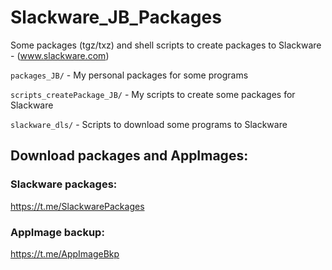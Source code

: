 # Slackware_JB_Packages

Some packages (tgz/txz) and shell scripts to create packages to Slackware - (www.slackware.com)

`packages_JB/` - My personal packages for some programs

`scripts_createPackage_JB/` - My scripts to create some packages for Slackware

`slackware_dls/` - Scripts to download some programs to Slackware

## Download packages and AppImages:

### Slackware packages:
https://t.me/SlackwarePackages

### AppImage backup:
https://t.me/AppImageBkp
